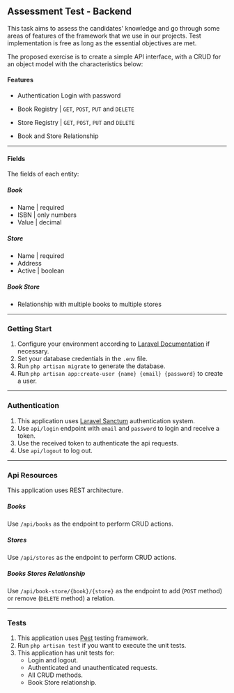 ## Assessment Test - Backend

This task aims to assess the candidates' knowledge and go through some areas of features of the framework that we use in our projects. 
Test implementation is free as long as the essential objectives are met.
 
The proposed exercise is to create a simple API interface, with a CRUD for an object model with the characteristics below:
  
  
#### Features

- Authentication Login with password
 	
- Book Registry | `GET`, `POST`, `PUT` and `DELETE`
 
- Store Registry | `GET`, `POST`, `PUT` and `DELETE`
 
- Book and Store Relationship

___
 
#### Fields

The fields of each entity:
 
##### Book
 - Name | required
 - ISBN | only numbers
 - Value | decimal
 
##### Store
 -	Name | required
 -	Address
 -	Active | boolean
 
##### Book Store 
- Relationship with multiple books to multiple stores
___

### Getting Start

1. Configure your environment according to [Laravel Documentation](https://laravel.com/docs/11.x/configuration) if necessary.
2. Set your database credentials in the `.env` file.
3. Run `php artisan migrate` to generate the database.
4. Run `php artisan app:create-user {name} {email} {password}` to create a user.

____

### Authentication

1. This application uses [Laravel Sanctum](https://laravel.com/docs/11.x/configuration) authentication system.
2. Use `api/login` endpoint with `email` and `password` to login and receive a token.
3. Use the received token to authenticate the api requests.
3. Use `api/logout` to log out.   

____

### Api Resources
This application uses REST architecture.

##### Books
Use `/api/books` as the endpoint to perform CRUD actions.

##### Stores
Use `/api/stores` as the endpoint to perform CRUD actions.

##### Books Stores Relationship
Use `/api/book-store/{book}/{store}` as the endpoint to add (`POST` method) or remove (`DELETE` method) a relation.

___

### Tests

1. This application uses [Pest](https://pestphp.com/) testing framework.
2. Run `php artisan test` if you want to execute the unit tests.
3. This application has unit tests for:
    * Login and logout. 
    * Authenticated and unauthenticated requests.
    * All CRUD methods.
    * Book Store relationship.

